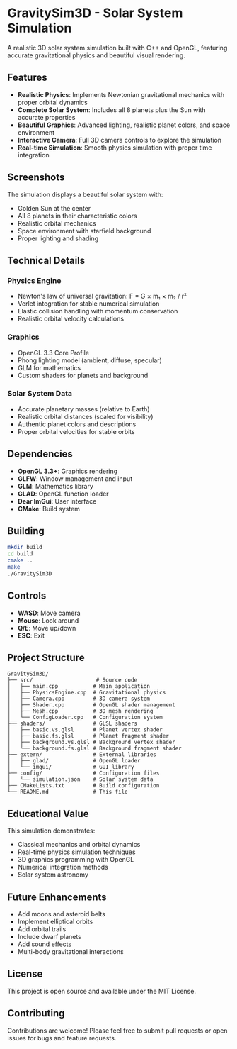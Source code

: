 # GravitySim3D - Solar System Simulation

A realistic 3D solar system simulation built with C++ and OpenGL, featuring accurate gravitational physics and beautiful visual rendering.

## Features

- **Realistic Physics**: Implements Newtonian gravitational mechanics with proper orbital dynamics
- **Complete Solar System**: Includes all 8 planets plus the Sun with accurate properties
- **Beautiful Graphics**: Advanced lighting, realistic planet colors, and space environment
- **Interactive Camera**: Full 3D camera controls to explore the simulation
- **Real-time Simulation**: Smooth physics simulation with proper time integration

## Screenshots

The simulation displays a beautiful solar system with:
- Golden Sun at the center
- All 8 planets in their characteristic colors
- Realistic orbital mechanics
- Space environment with starfield background
- Proper lighting and shading

## Technical Details

### Physics Engine
- Newton's law of universal gravitation: F = G × m₁ × m₂ / r²
- Verlet integration for stable numerical simulation
- Elastic collision handling with momentum conservation
- Realistic orbital velocity calculations

### Graphics
- OpenGL 3.3 Core Profile
- Phong lighting model (ambient, diffuse, specular)
- GLM for mathematics
- Custom shaders for planets and background

### Solar System Data
- Accurate planetary masses (relative to Earth)
- Realistic orbital distances (scaled for visibility)
- Authentic planet colors and descriptions
- Proper orbital velocities for stable orbits

## Dependencies

- **OpenGL 3.3+**: Graphics rendering
- **GLFW**: Window management and input
- **GLM**: Mathematics library
- **GLAD**: OpenGL function loader
- **Dear ImGui**: User interface
- **CMake**: Build system

## Building

```bash
mkdir build
cd build
cmake ..
make
./GravitySim3D
```

## Controls

- **WASD**: Move camera
- **Mouse**: Look around
- **Q/E**: Move up/down
- **ESC**: Exit

## Project Structure

```
GravitySim3D/
├── src/                    # Source code
│   ├── main.cpp           # Main application
│   ├── PhysicsEngine.cpp  # Gravitational physics
│   ├── Camera.cpp         # 3D camera system
│   ├── Shader.cpp         # OpenGL shader management
│   ├── Mesh.cpp           # 3D mesh rendering
│   └── ConfigLoader.cpp   # Configuration system
├── shaders/               # GLSL shaders
│   ├── basic.vs.glsl      # Planet vertex shader
│   ├── basic.fs.glsl      # Planet fragment shader
│   ├── background.vs.glsl # Background vertex shader
│   └── background.fs.glsl # Background fragment shader
├── extern/                # External libraries
│   ├── glad/              # OpenGL loader
│   └── imgui/             # GUI library
├── config/                # Configuration files
│   └── simulation.json    # Solar system data
├── CMakeLists.txt         # Build configuration
└── README.md              # This file
```

## Educational Value

This simulation demonstrates:
- Classical mechanics and orbital dynamics
- Real-time physics simulation techniques
- 3D graphics programming with OpenGL
- Numerical integration methods
- Solar system astronomy

## Future Enhancements

- Add moons and asteroid belts
- Implement elliptical orbits
- Add orbital trails
- Include dwarf planets
- Add sound effects
- Multi-body gravitational interactions

## License

This project is open source and available under the MIT License.

## Contributing

Contributions are welcome! Please feel free to submit pull requests or open issues for bugs and feature requests.
